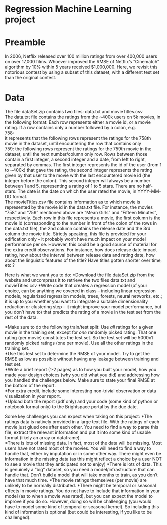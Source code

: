 # Regression Machine Learning project
 
# Preamble 
In 2006, Netflix released over 100 million ratings from over 400,000 users on over 17,000 
films. Whoever improved the RMSE of Netflix’s “Cinematch” algorithm by 10% within 5 years received 
$1,000,000. Here, we revisit this notorious contest by using a subset of this dataset, with a different test 
set than the original contest. 
 
# Data
The file dataSet.zip contains two files: data.txt and movieTitles.csv  
The data.txt file contains the ratings from the ~400k users on 5k movies, in the following format: Each 
row represents either a movie id, or a movie rating. If a row contains only a number followed by a colon, 
e.g.  
758:  
it represents that the following rows represent the ratings for the 758th movie in the dataset, until 
encountering the row that contains only  
759: 
the following rows represent the ratings for the 759th movie in the dataset, until the next 
number/column only row. Rows between those contain a first integer, a second integer and a date, from 
left to right, separated by commas. The first integer represents the id of the user (from 1 to ~400k) that 
gave the rating, the second integer represents the rating given by that user to the movie with the last 
encountered movie id (the integer before the colon). This second integer will always be a number 
between 1 and 5, representing a rating of 1 to 5 stars. There are no half-stars. The date is the date on 
which the user rated the movie, in YYYY-MM-DD format.   
The movieTitles.csv file contains information as to which movie is represented by the movie id in the 
data.txt file. For instance, the movies “758” and “759” mentioned above are “Mean Girls” and “Fifteen 
Minutes”, respectively. Each row in this file represents a movie, the first column is the movie id 
(corresponding to the number in front of the colon of the rows in the data.txt file), the 2nd column 
contains the release date and the 3rd column the movie title. Strictly speaking, this file is provided for 
your edification only – it probably won’t have much impact on your model performance per se. 
However, this could be a good source of material for the extra credit observations. For instance, how 
does release date impact rating, how about the interval between release data and rating date, how 
about the linguistic features of the title? Have titles gotten shorter over time, etc.? 

Here is what we want you to do: 
*Download the file dataSet.zip from the website and uncompress it to retrieve the two files data.txt and 
movieTitles.csv 
*Write code that creates a regression model (of your choice, can be anything we covered in class – 
including linear regression models, regularized regression models, trees, forests, neural networks, etc.; it 
is up to you whether you want to integrate a suitable dimensionality reduction or clustering step – it 
might improve your model performance, but you don’t have to) that predicts the rating of a movie in the 
test set from the rest of the data. 

*Make sure to do the following train/test split: Use *all* ratings for a given movie in the training set, 
except for *one* randomly picked rating. That one rating (per movie) constitutes the test set. So the test 
set will be 5000x1 randomly picked ratings (one per movie). Use all the other ratings in the training set.  
*Use this test set to determine the RMSE of your model. Try to get the RMSE as low as possible without 
having any leakage between training and test set.  
*Write a brief report (1-2 pages) as to how you built your model, how you made your design choices 
(why you did what you did) and addressing how you handled the challenges below. Make sure to state 
your final RMSE at the bottom of the report.  
*For extra credit, include some interesting non-trivial observation or data visualization in your report.  
*Upload both the report (pdf only) and your code (some kind of python or notebook format only) to the 
Brightspace portal by the due date.  
 
Some key challenges you can expect when taking on this project: 
*The ratings data is natively provided in a large text file. With the ratings of each movie just glued one 
after each other. You need to find a way to parse this file, extract the relevant information and put it 
into some kind of usable format (likely an array or dataframe).  
*There is lots of missing data. In fact, most of the data will be missing. Most users have not rated most 
of the movies. You will need to find a way to handle that, either by imputation or in some other way. 
There might even be information in the missing data (as this might reflect a choice by a user NOT to see 
a movie that they anticipated not to enjoy) 
*There is lots of data. This is genuinely a “big” dataset, so you need a model/infrastructure that can 
handle that. Don’t build a model that will take months to train, as you don’t have that much time. 
*The movie ratings themselves (per movie) are unlikely to be normally distributed. 
*There might be temporal or seasonal effects in movie ratings. You do not have to include that 
information in your model (as to when a movie was rated), but you can expect the model to improve if 
you do so. However, doing so will be challenging (you would have to model some kind of temporal or 
seasonal kernel). So including this kind of information is optional (but could be interesting, if you like to 
be challenged).
